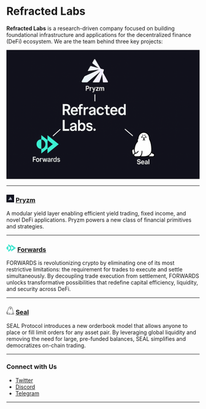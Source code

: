 # Refracted Labs

**Refracted Labs** is a research-driven company focused on building foundational infrastructure and applications for the decentralized finance (DeFi) ecosystem. We are the team behind three key projects:
<p align="center">
  <img src="assets/banner.png" alt="Refracted Labs Banner" />
</p>

---

### <img src="assets/p.png" alt="Pryzm Logo" height="20"/> [Pryzm](https://github.com/pryzm-finance)
A modular yield layer enabling efficient yield trading, fixed income, and novel DeFi applications. Pryzm powers a new class of financial primitives and strategies.

---

### <img src="assets/logo.svg" alt="Forwards Logo" height="20"/> [Forwards](https://github.com/forwards-finance)
FORWARDS is revolutionizing crypto by eliminating one of its most restrictive limitations: the requirement for trades to execute and settle simultaneously. By decoupling trade execution from settlement, FORWARDS unlocks transformative possibilities that redefine capital efficiency, liquidity, and security across DeFi.

---

### <img src="assets/seal.png" alt="Seal Logo" height="20"/> [Seal](https://github.com/seal-protocol)
SEAL Protocol introduces a new orderbook model that allows anyone to place or fill limit orders for any asset pair. By leveraging global liquidity and removing the need for large, pre-funded balances, SEAL simplifies and democratizes on-chain trading.

---

### Connect with Us

- [Twitter](https://x.com/Refracted_Labs)
- [Discord](https://discord.gg/gpWeG57F43)
- [Telegram](https://t.me/pryzm_zone)

---


